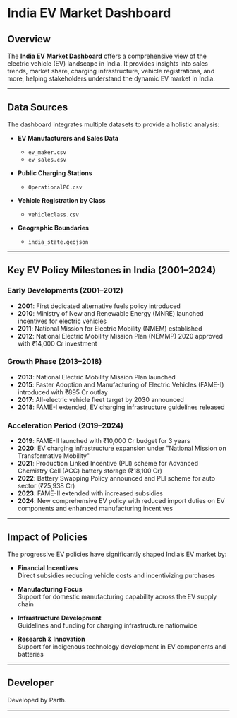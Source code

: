 # India EV Market Dashboard

## Overview

The **India EV Market Dashboard** offers a comprehensive view of the electric vehicle (EV) landscape in India. It provides insights into sales trends, market share, charging infrastructure, vehicle registrations, and more, helping stakeholders understand the dynamic EV market in India.

---

## Data Sources

The dashboard integrates multiple datasets to provide a holistic analysis:

- **EV Manufacturers and Sales Data**  
  - `ev_maker.csv`  
  - `ev_sales.csv`

- **Public Charging Stations**  
  - `OperationalPC.csv`

- **Vehicle Registration by Class**  
  - `vehicleclass.csv`

- **Geographic Boundaries**  
  - `india_state.geojson`

---

## Key EV Policy Milestones in India (2001–2024)

### Early Developments (2001–2012)

- **2001**: First dedicated alternative fuels policy introduced  
- **2010**: Ministry of New and Renewable Energy (MNRE) launched incentives for electric vehicles  
- **2011**: National Mission for Electric Mobility (NMEM) established  
- **2012**: National Electric Mobility Mission Plan (NEMMP) 2020 approved with ₹14,000 Cr investment  

### Growth Phase (2013–2018)

- **2013**: National Electric Mobility Mission Plan launched  
- **2015**: Faster Adoption and Manufacturing of Electric Vehicles (FAME-I) introduced with ₹895 Cr outlay  
- **2017**: All-electric vehicle fleet target by 2030 announced  
- **2018**: FAME-I extended, EV charging infrastructure guidelines released  

### Acceleration Period (2019–2024)

- **2019**: FAME-II launched with ₹10,000 Cr budget for 3 years  
- **2020**: EV charging infrastructure expansion under "National Mission on Transformative Mobility"  
- **2021**: Production Linked Incentive (PLI) scheme for Advanced Chemistry Cell (ACC) battery storage (₹18,100 Cr)  
- **2022**: Battery Swapping Policy announced and PLI scheme for auto sector (₹25,938 Cr)  
- **2023**: FAME-II extended with increased subsidies  
- **2024**: New comprehensive EV policy with reduced import duties on EV components and enhanced manufacturing incentives  

---

## Impact of Policies

The progressive EV policies have significantly shaped India’s EV market by:

- **Financial Incentives**  
  Direct subsidies reducing vehicle costs and incentivizing purchases

- **Manufacturing Focus**  
  Support for domestic manufacturing capability across the EV supply chain

- **Infrastructure Development**  
  Guidelines and funding for charging infrastructure nationwide

- **Research & Innovation**  
  Support for indigenous technology development in EV components and batteries

---

## Developer

Developed by Parth.

---
